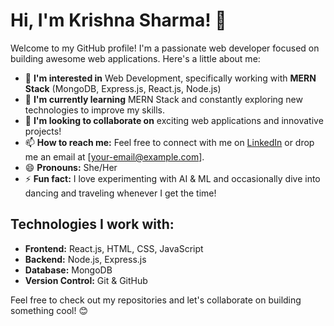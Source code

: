 # Hi, I'm Krishna Sharma! 👋

Welcome to my GitHub profile! I'm a passionate web developer focused on building awesome web applications. Here's a little about me:

- 👀 **I'm interested in** Web Development, specifically working with **MERN Stack** (MongoDB, Express.js, React.js, Node.js)
- 🌱 **I'm currently learning** MERN Stack and constantly exploring new technologies to improve my skills.
- 💞️ **I'm looking to collaborate on** exciting web applications and innovative projects!
- 📫 **How to reach me:** Feel free to connect with me on [LinkedIn](https://www.linkedin.com/in/krishna-sharma-539184215/) or drop me an email at [your-email@example.com].
- 😄 **Pronouns:** She/Her
- ⚡ **Fun fact:** I love experimenting with AI & ML and occasionally dive into dancing and traveling whenever I get the time!

## Technologies I work with:
- **Frontend:** React.js, HTML, CSS, JavaScript
- **Backend:** Node.js, Express.js
- **Database:** MongoDB
- **Version Control:** Git & GitHub

Feel free to check out my repositories and let's collaborate on building something cool! 😊
